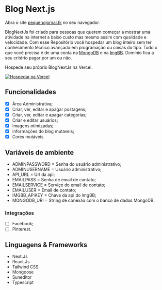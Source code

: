 # Blog Next.js

Abra o site [pequenojornal.tk](https://pequenojornal.tk/) no seu navegador.

BlogNextJs foi criado para pessoas que querem começar a mostrar uma atividade na internet a baixo custo mas mesmo assim com qualidade e velocidade.
Com esse Repositório você hospedar um blog inteiro sem ter conhecimento técnico avançado em programação ou coisas do tipo.
Tudo o que você precisa é de uma conta na [MongoDB](https://mongodb.com/) e na [ImgBB](https://imgbb.com/). Domínio fica a seu critério pagar por um ou não. 

Hospede seu próprio BlogNextJs na Vercel.

[![Hospedar na Vercel](https://vercel.com/button)](https://vercel.com/import/project?template=https://github.com/LeandroDreary/BlogNextJs)

## Funcionalidades

- [x] Área Administrativa;
- [x] Criar, ver, editar e apagar postagens;
- [x] Criar, ver, editar e apagar categorias;
- [x] Criar e editar usuários;
- [x] Imagens otimizadas;
- [x] Informações do blog mutaveis;
- [x] Cores mutáveis.

## Variáveis de ambiente

- ADMINPASSWORD = Senha do usuário administrativo;
- ADMINUSERNAME = Usuário administrativo;
- API_URL = Url da api;
- EMAILPASS = Senha de email de contato;
- EMAILSERVICE = Serviço do email de contato;
- EMAILUSER = Email de contato;
- IMGBB_APIKEY = Chave da api do ImgBB;
- MONGODB_URI = String de conexão com o banco de dados MongoDB.

### Integrações

- [ ] Facebook;
- [ ] Pinterest.

## Linguagens & Frameworks 

- Next.Js
- React.Js
- Tailwind CSS
- Mongoose
- Suneditor
- Typescript